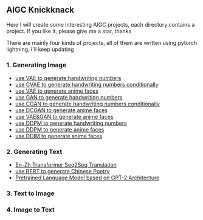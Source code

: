 ## AIGC Knickknack
Here I will create some interesting AIGC projects, each directory contains a project. If you like it, please give me a star, thanks

There are mainly four kinds of projects, all of them are written using pytorch lightning, I'll keep updating

### 1. Generating Image
- [use VAE to generate handwriting numbers](VAE_MNIST)
- [use CVAE to generate handwriting numbers conditionally](CVAE_MNIST)
- [use VAE to generate anime faces](VAE_ANIME)
- [use GAN to generate handwriting numbers](GAN_MNIST)
- [use CGAN to generate handwriting numbers conditionally](CGAN_MNIST)
- [use DCGAN to generate anime faces](GAN_ANIME)
- [use VAE&GAN to generate anime faces](VAE_GAN)
- [use DDPM to generate handwriting numbers](DDPM_MNIST)
- [use DDPM to generate anime faces](DDPM_ANIME)
- [use DDIM to generate anime faces](DDIM_ANIME)

### 2. Generating Text
- [En-Zh Transformer Seq2Seq Translation](Translation)
- [use BERT to generate Chinese Poetry](BERT_Poetry)
- [Pretrained Language Model based on GPT-2 Architecture](GPTMini)

### 3. Text to Image

### 4. Image to Text